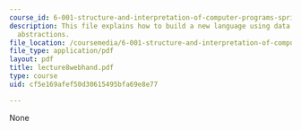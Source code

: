 ```yaml
---
course_id: 6-001-structure-and-interpretation-of-computer-programs-spring-2005
description: This file explains how to build a new language using data and procedure
  abstractions.
file_location: /coursemedia/6-001-structure-and-interpretation-of-computer-programs-spring-2005/cf5e169afef50d30615495bfa69e8e77_lecture8webhand.pdf
file_type: application/pdf
layout: pdf
title: lecture8webhand.pdf
type: course
uid: cf5e169afef50d30615495bfa69e8e77

---
```

None